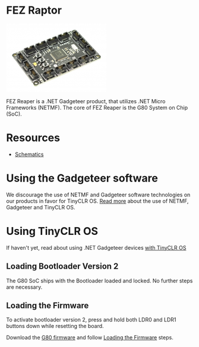 # FEZ Raptor

![FEZ Reaper](images/fez_reaper.jpg)

FEZ Reaper is a .NET Gadgeteer product, that utilizes .NET Micro Frameworks (NETMF). The core of FEZ Reaper is the G80 System on Chip (SoC).

# Resources
* [Schematics]()

# Using the Gadgeteer software
We discourage the use of NETMF and Gadgeteer software technologies on our products in favor for TinyCLR OS. [Read more](intro.md) about the use of NETMF, Gadgeteer and TinyCLR OS.

# Using TinyCLR OS
If haven't yet, read about using .NET Gadgeteer devices [with TinyCLR OS](intro.md#with-tinyclr-os)

## Loading Bootloader Version 2
The G80 SoC ships with the Bootloader loaded and locked. No further steps are necessary.

## Loading the Firmware

To activate bootloader version 2, press and hold both LDR0 and LDR1 buttons down while resetting the board.

Download the [G80 firmware](../../../tinyclr/downloads.md#g80) and follow [Loading the Firmware](../../loaders/ghi_bootloader.md#loading-the-firmware) steps.

